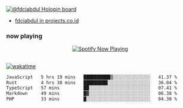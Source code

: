 [![@fdciabdul Holopin board](https://holopin.io/api/user/board?user=fdciabdul)](https://holopin.io/@fdciabdul)

- [fdciabdul in projects.co.id](https://projects.co.id/public/browse_users/view/496e26/fdciabdul)

### now playing 

<p align="center">
  <a href="https://open.spotify.com/user/31ljmyymhthokwewwcd6dsdmvprm" target="_blank"><img src="https://novatorem-psi-rosy.vercel.app/api/spotify" alt="Spotify Now Playing"/></a>
</p>

##

[![wakatime](https://wakatime.com/badge/user/87646243-158a-4241-a3cb-668e1fa2dbb8.svg)](https://wakatime.com/@87646243-158a-4241-a3cb-668e1fa2dbb8)
<!--START_SECTION:waka-->

```txt
JavaScript   5 hrs 19 mins   ██████████▒░░░░░░░░░░░░░░   41.37 %
Rust         4 hrs 38 mins   █████████░░░░░░░░░░░░░░░░   36.04 %
TypeScript   57 mins         ██░░░░░░░░░░░░░░░░░░░░░░░   07.41 %
Markdown     49 mins         █▓░░░░░░░░░░░░░░░░░░░░░░░   06.38 %
PHP          33 mins         █░░░░░░░░░░░░░░░░░░░░░░░░   04.30 %
```

<!--END_SECTION:waka-->
